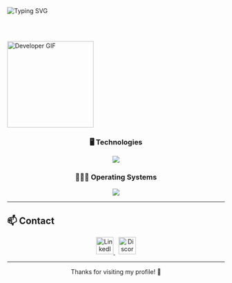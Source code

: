 <!-- Animated header and visual layout -->


<img src="https://readme-typing-svg.demolab.com?font=Fira+Code&weight=500&size=28&pause=1000&color=4CAF50&width=650&lines=%F0%9F%91%8B+Hi%2C+I'm+Efrain+Morales+from+Mexico;Fullstack+Developer;Passionate+about+technology+%F0%9F%9A%80" alt="Typing SVG" />

<br><br>

<img src="https://media.giphy.com/media/qgQUggAC3Pfv687qPC/giphy.gif" width="200" alt="Developer GIF" />

<br>

<div align="center">

  ### 🖥️ Technologies  
  <img src="https://skillicons.dev/icons?i=git,css,discord,postgres,github,html,java,js,md,nodejs,py,react,ts,vscode,scrum" />

  <br>

  ### 👨🏻‍💻 Operating Systems  
  <img src="https://skillicons.dev/icons?i=windows,mint,ubuntu,debian" />

</div>

---

## 📫 Contact

<div align="center">
  <a href="https://www.linkedin.com/in/1010nishant/" target="_blank">
    <img src="https://user-images.githubusercontent.com/88904952/234979284-68c11d7f-1acc-4f0c-ac78-044e1037d7b0.png" alt="LinkedIn" height="40" />
  </a>
  &nbsp;
  <a href="https://discordapp.com/users/957722095381540874" target="_blank">
    <img src="https://user-images.githubusercontent.com/88904952/234982627-019fd336-6248-453c-9b05-97c13fd1d207.png" alt="Discord" height="40" />
  </a>
</div>

---

<p align="center">Thanks for visiting my profile! 🚀</p>
